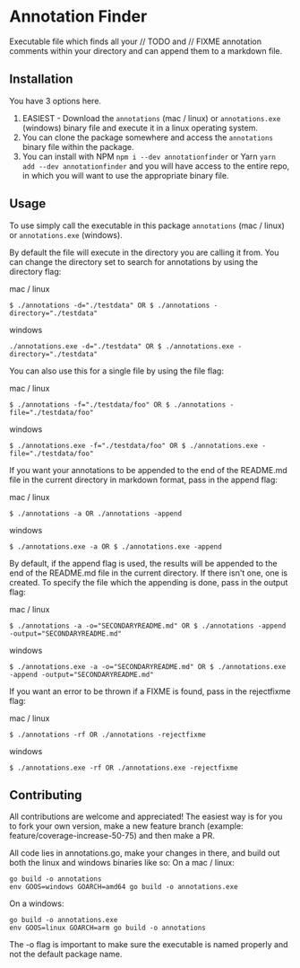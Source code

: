 # Annotation Finder

Executable file which finds all your // TODO and // FIXME annotation comments within your directory and can append them to a markdown file.

## Installation

You have 3 options here.

1. EASIEST - Download the `annotations` (mac / linux) or `annotations.exe` (windows) binary file and execute it in a linux operating system.
2. You can clone the package somewhere and access the `annotations` binary file within the package.
3. You can install with NPM `npm i --dev annotationfinder` or Yarn `yarn add --dev annotationfinder` and you will have access to the entire repo, in which you will want to use the appropriate binary file.

## Usage

To use simply call the executable in this package `annotations` (mac / linux) or `annotations.exe` (windows).

By default the file will execute in the directory you are calling it from. You can change the directory set to search for annotations by using the directory flag:

mac / linux
```
$ ./annotations -d="./testdata" OR $ ./annotations -directory="./testdata"
```
windows
```
./annotations.exe -d="./testdata" OR $ ./annotations.exe -directory="./testdata"
```

You can also use this for a single file by using the file flag:

mac / linux
```
$ ./annotations -f="./testdata/foo" OR $ ./annotations -file="./testdata/foo"
```
windows
```
$ ./annotations.exe -f="./testdata/foo" OR $ ./annotations.exe -file="./testdata/foo"
```

If you want your annotations to be appended to the end of the README.md file in the current directory in markdown format, pass in the append flag:

mac / linux
```
$ ./annotations -a OR ./annotations -append
```
windows
```
$ ./annotations.exe -a OR $ ./annotations.exe -append
```

By default, if the append flag is used, the results will be appended to the end of the README.md file in the current directory. If there isn't one, one is created. To specify the file which the appending is done, pass in the output flag:

mac / linux
```
$ ./annotations -a -o="SECONDARYREADME.md" OR $ ./annotations -append -output="SECONDARYREADME.md"
```
windows
```
$ ./annotations.exe -a -o="SECONDARYREADME.md" OR $ ./annotations.exe -append -output="SECONDARYREADME.md"
```

If you want an error to be thrown if a FIXME is found, pass in the rejectfixme flag:

mac / linux
```
$ ./annotations -rf OR ./annotations -rejectfixme
```
windows
```
$ ./annotations.exe -rf OR ./annotations.exe -rejectfixme
```

## Contributing

All contributions are welcome and appreciated!
The easiest way is for you to fork your own version, make a new feature branch (example: feature/coverage-increase-50-75) and then make a PR.

All code lies in annotations.go, make your changes in there, and build out both the linux and windows binaries like so:
On a mac / linux:
```
go build -o annotations
env GOOS=windows GOARCH=amd64 go build -o annotations.exe
```
On a windows:
```
go build -o annotations.exe
env GOOS=linux GOARCH=arm go build -o annotations
```
The -o flag is important to make sure the executable is named properly and not the default package name.